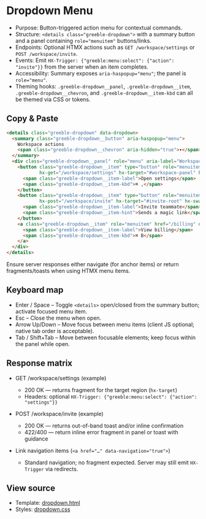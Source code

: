 # Dropdown Menu

- Purpose: Button-triggered action menu for contextual commands.
- Structure: `<details class="greeble-dropdown">` with a summary button and a panel containing
  `role="menuitem"` buttons/links.
- Endpoints: Optional HTMX actions such as `GET /workspace/settings` or `POST /workspace/invite`.
- Events: Emit `HX-Trigger: {"greeble:menu:select": {"action": "invite"}}` from the server when an
  item completes.
- Accessibility: Summary exposes `aria-haspopup="menu"`; the panel is `role="menu"`.
- Theming hooks: `.greeble-dropdown__panel`, `.greeble-dropdown__item`, `.greeble-dropdown__chevron`,
  and `.greeble-dropdown__item-kbd` can all be themed via CSS or tokens.

## Copy & Paste

```html
<details class="greeble-dropdown" data-dropdown>
  <summary class="greeble-dropdown__button" aria-haspopup="menu">
    Workspace actions
    <span class="greeble-dropdown__chevron" aria-hidden="true">▾</span>
  </summary>
  <div class="greeble-dropdown__panel" role="menu" aria-label="Workspace actions">
    <button class="greeble-dropdown__item" type="button" role="menuitem"
            hx-get="/workspace/settings" hx-target="#workspace-panel" hx-swap="innerHTML">
      <span class="greeble-dropdown__item-label">Open settings</span>
      <span class="greeble-dropdown__item-kbd">⌘ ,</span>
    </button>
    <button class="greeble-dropdown__item" type="button" role="menuitem"
            hx-post="/workspace/invite" hx-target="#invite-root" hx-swap="innerHTML">
      <span class="greeble-dropdown__item-label">Invite teammate</span>
      <span class="greeble-dropdown__item-hint">Sends a magic link</span>
    </button>
    <a class="greeble-dropdown__item" role="menuitem" href="/billing" data-navigation="true">
      <span class="greeble-dropdown__item-label">View billing</span>
      <span class="greeble-dropdown__item-kbd">⌘ B</span>
    </a>
  </div>
</details>
```

Ensure server responses either navigate (for anchor items) or return fragments/toasts when using HTMX
menu items.

## Keyboard map

- Enter / Space – Toggle `<details>` open/closed from the summary button; activate focused menu item.
- Esc – Close the menu when open.
- Arrow Up/Down – Move focus between menu items (client JS optional; native tab order is acceptable).
- Tab / Shift+Tab – Move between focusable elements; keep focus within the panel while open.

## Response matrix

- GET /workspace/settings (example)
  - 200 OK — returns fragment for the target region (`hx-target`)
  - Headers: optional `HX-Trigger: {"greeble:menu:select": {"action": "settings"}}`

- POST /workspace/invite (example)
  - 200 OK — returns out-of-band toast and/or inline confirmation
  - 422/400 — return inline error fragment in panel or toast with guidance

- Link navigation items (`<a href="…" data-navigation="true">`)
  - Standard navigation; no fragment expected. Server may still emit `HX-Trigger` via redirects.

## View source

- Template: [dropdown.html](https://github.com/Bakobiibizo/greeble/blob/main/packages/greeble_components/components/dropdown/templates/dropdown.html)
- Styles: [dropdown.css](https://github.com/Bakobiibizo/greeble/blob/main/packages/greeble_components/components/dropdown/static/dropdown.css)
